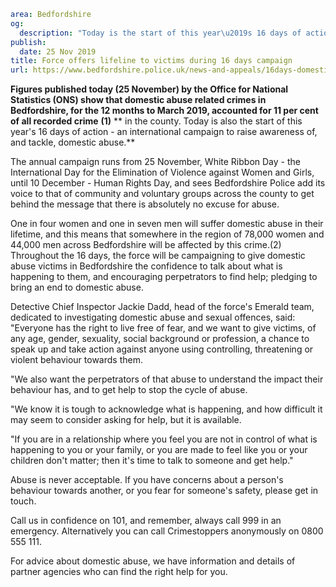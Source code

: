 ```yaml
area: Bedfordshire
og:
  description: "Today is the start of this year\u2019s 16 days of action \u2013 an international campaign to raise awareness of, and tackle, domestic abuse."
publish:
  date: 25 Nov 2019
title: Force offers lifeline to victims during 16 days campaign
url: https://www.bedfordshire.police.uk/news-and-appeals/16days-domesticabuse-campaign-nov2019
```

**Figures published today (25 November) by the Office for National Statistics (ONS) show that domestic abuse related crimes in Bedfordshire, for the 12 months to March 2019, accounted for 11 per cent of all recorded crime** **(1)** ** in the county. Today is also the start of this year's 16 days of action - an international campaign to raise awareness of, and tackle, domestic abuse.**

The annual campaign runs from 25 November, White Ribbon Day - the International Day for the Elimination of Violence against Women and Girls, until 10 December - Human Rights Day, and sees Bedfordshire Police add its voice to that of community and voluntary groups across the county to get behind the message that there is absolutely no excuse for abuse.

One in four women and one in seven men will suffer domestic abuse in their lifetime, and this means that somewhere in the region of 78,000 women and 44,000 men across Bedfordshire will be affected by this crime.(2) Throughout the 16 days, the force will be campaigning to give domestic abuse victims in Bedfordshire the confidence to talk about what is happening to them, and encouraging perpetrators to find help; pledging to bring an end to domestic abuse.

Detective Chief Inspector Jackie Dadd, head of the force's Emerald team, dedicated to investigating domestic abuse and sexual offences, said: "Everyone has the right to live free of fear, and we want to give victims, of any age, gender, sexuality, social background or profession, a chance to speak up and take action against anyone using controlling, threatening or violent behaviour towards them.

"We also want the perpetrators of that abuse to understand the impact their behaviour has, and to get help to stop the cycle of abuse.

"We know it is tough to acknowledge what is happening, and how difficult it may seem to consider asking for help, but it is available.

"If you are in a relationship where you feel you are not in control of what is happening to you or your family, or you are made to feel like you or your children don't matter; then it's time to talk to someone and get help."

Abuse is never acceptable. If you have concerns about a person's behaviour towards another, or you fear for someone's safety, please get in touch.

Call us in confidence on 101, and remember, always call 999 in an emergency. Alternatively you can call Crimestoppers anonymously on 0800 555 111.

For advice about domestic abuse, we have information and details of partner agencies who can find the right help for you.
